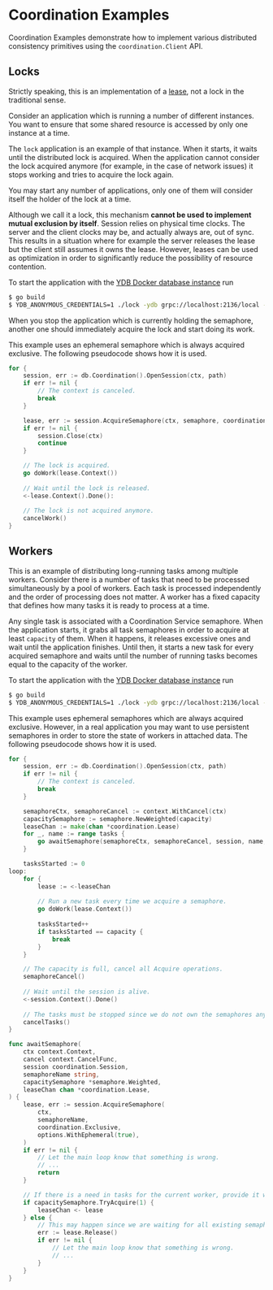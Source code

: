 # Coordination Examples

Coordination Examples demonstrate how to implement various distributed consistency primitives using the 
`coordination.Client` API.

## Locks

Strictly speaking, this is an implementation of a [lease](https://en.wikipedia.org/wiki/Lease_(computer_science)), not a
lock in the traditional sense. 

Consider an application which is running a number of different instances. You want to ensure that some shared resource 
is accessed by only one instance at a time.

The `lock` application is an example of that instance. When it starts, it waits until the distributed lock is acquired.
When the application cannot consider the lock acquired anymore (for example, in the case of network issues) it stops 
working and tries to acquire the lock again.

You may start any number of applications, only one of them will consider itself the holder of the lock at a time.

Although we call it a lock, this mechanism **cannot be used to implement mutual exclusion by itself**. Session relies on 
physical time clocks. The server and the client clocks may be, and actually always are, out of sync. This results in a
situation where for example the server releases the lease but the client still assumes it owns the lease. However, 
leases can be used as optimization in order to significantly reduce the possibility of resource contention.

To start the application with the [YDB Docker database instance](https://ydb.tech/en/docs/getting_started/self_hosted/ydb_docker) run

```bash
$ go build 
$ YDB_ANONYMOUS_CREDENTIALS=1 ./lock -ydb grpc://localhost:2136/local --path /local/test --semaphore lock
```

When you stop the application which is currently holding the semaphore, another one should immediately acquire the lock 
and start doing its work.

This example uses an ephemeral semaphore which is always acquired exclusive. The following pseudocode shows how it is 
used.

```go
for {
    session, err := db.Coordination().OpenSession(ctx, path)
    if err != nil {
		// The context is canceled.
        break		
    }

    lease, err := session.AcquireSemaphore(ctx, semaphore, coordination.Exclusive, options.WithEphemeral(true))
    if err != nil {
        session.Close(ctx)
        continue
    }

    // The lock is acquired. 
    go doWork(lease.Context())
	
    // Wait until the lock is released.
    <-lease.Context().Done():
	
    // The lock is not acquired anymore.
    cancelWork()
}
```

## Workers

This is an example of distributing long-running tasks among multiple workers. Consider there is a number of tasks that 
need to be processed simultaneously by a pool of workers. Each task is processed independently and the order of
processing does not matter. A worker has a fixed capacity that defines how many tasks it is ready to process at a time.

Any single task is associated with a Coordination Service semaphore. When the application starts, it grabs all task 
semaphores in order to acquire at least `capacity` of them. When it happens, it releases excessive ones and wait until 
the application finishes. Until then, it starts a new task for every acquired semaphore and waits until the number of 
running tasks becomes equal to the capacity of the worker.

To start the application with the [YDB Docker database instance](https://ydb.tech/en/docs/getting_started/self_hosted/ydb_docker) run

```bash
$ go build 
$ YDB_ANONYMOUS_CREDENTIALS=1 ./lock -ydb grpc://localhost:2136/local -path /local/test --semaphore-prefix job- --tasks 10 --capacity 4
```

This example uses ephemeral semaphores which are always acquired exclusive. However, in a real application you may 
want to use persistent semaphores in order to store the state of workers in attached data. The following pseudocode 
shows how it is used.

```go
for {
    session, err := db.Coordination().OpenSession(ctx, path)
    if err != nil {
        // The context is canceled.
        break
    }

    semaphoreCtx, semaphoreCancel := context.WithCancel(ctx)
    capacitySemaphore := semaphore.NewWeighted(capacity)
    leaseChan := make(chan *coordination.Lease)
    for _, name := range tasks {
        go awaitSemaphore(semaphoreCtx, semaphoreCancel, session, name, capacitySemaphore, leaseChan)
    }

    tasksStarted := 0
loop:
    for {
        lease := <-leaseChan
			
        // Run a new task every time we acquire a semaphore.
        go doWork(lease.Context())
        
        tasksStarted++
        if tasksStarted == capacity {
            break
        }
    }

    // The capacity is full, cancel all Acquire operations.
    semaphoreCancel()
	
    // Wait until the session is alive.
    <-session.Context().Done()
	
    // The tasks must be stopped since we do not own the semaphores anymore.
    cancelTasks()
}

func awaitSemaphore(
	ctx context.Context,
	cancel context.CancelFunc,
	session coordination.Session, 
	semaphoreName string,
	capacitySemaphore *semaphore.Weighted,
	leaseChan chan *coordination.Lease,
) {
    lease, err := session.AcquireSemaphore(
        ctx,
        semaphoreName,
        coordination.Exclusive,
        options.WithEphemeral(true),
    )
    if err != nil {
        // Let the main loop know that something is wrong.
        // ...
        return
    }

    // If there is a need in tasks for the current worker, provide it with a new lease.
    if capacitySemaphore.TryAcquire(1) {
        leaseChan <- lease
    } else {
        // This may happen since we are waiting for all existing semaphores trying to grab the first available to us.
        err := lease.Release()
        if err != nil {
            // Let the main loop know that something is wrong.
            // ...
        }
    }	
}
```
